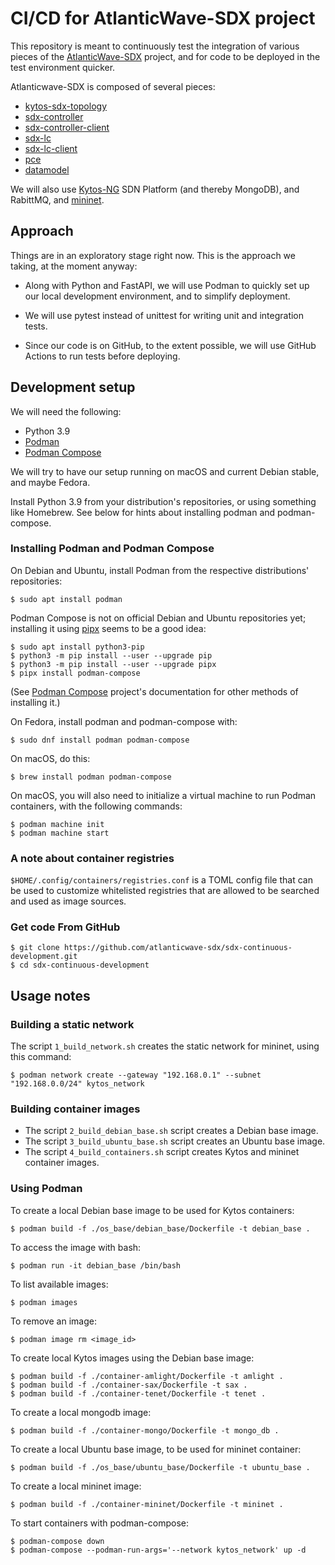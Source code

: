 # CI/CD for AtlanticWave-SDX project

This repository is meant to continuously test the integration of
various pieces of the [AtlanticWave-SDX][aw-sdx] project, and for code
to be deployed in the test environment quicker.

Atlanticwave-SDX is composed of several pieces:

 * [kytos-sdx-topology][sdx-topology]
 * [sdx-controller][sdx-controller]
 * [sdx-controller-client][sdx-controller-client]
 * [sdx-lc][sdx-lc]
 * [sdx-lc-client][sdx-lc-client]
 * [pce][sdx-pce]
 * [datamodel][sdx-datamodel]

We will also use [Kytos-NG][kytos-ng] SDN Platform (and thereby
MongoDB), and RabittMQ, and [mininet][mininet].


## Approach

Things are in an exploratory stage right now.  This is the approach we
taking, at the moment anyway:

* Along with Python and FastAPI, we will use Podman to quickly set up
  our local development environment, and to simplify deployment.

* We will use pytest instead of unittest for writing unit and
  integration tests.

* Since our code is on GitHub, to the extent possible, we will use
  GitHub Actions to run tests before deploying.


## Development setup

We will need the following:

 * Python 3.9
 * [Podman][podman]
 * [Podman Compose][podman-compose]

We will try to have our setup running on macOS and current Debian
stable, and maybe Fedora.

Install Python 3.9 from your distribution's repositories, or using
something like Homebrew.  See below for hints about installing podman
and podman-compose.

### Installing Podman and Podman Compose

On Debian and Ubuntu, install Podman from the respective
distributions' repositories:

``` shellsession
$ sudo apt install podman
```

Podman Compose is not on official Debian and Ubuntu repositories yet;
installing it using [pipx][pipx] seems to be a good idea:

``` shellsession
$ sudo apt install python3-pip
$ python3 -m pip install --user --upgrade pip
$ python3 -m pip install --user --upgrade pipx
$ pipx install podman-compose
```

(See [Podman Compose][podman-compose] project's documentation for
other methods of installing it.)

On Fedora, install podman and podman-compose with:

``` shellsession
$ sudo dnf install podman podman-compose
```

On macOS, do this:

``` shellsession
$ brew install podman podman-compose
```

On macOS, you will also need to initialize a virtual machine to run
Podman containers, with the following commands:


``` shellsession
$ podman machine init
$ podman machine start
```

### A note about container registries

`$HOME/.config/containers/registries.conf` is a TOML config file that
can be used to customize whitelisted registries that are allowed to be
searched and used as image sources.


### Get code From GitHub

``` shellsession
$ git clone https://github.com/atlanticwave-sdx/sdx-continuous-development.git
$ cd sdx-continuous-development
```

## Usage notes

### Building a static network

The script `1_build_network.sh` creates the static network for
mininet, using this command:

``` shellsession
$ podman network create --gateway "192.168.0.1" --subnet "192.168.0.0/24" kytos_network
```

### Building container images

 * The script `2_build_debian_base.sh` script creates a Debian base image.
 * The script `3_build_ubuntu_base.sh` script creates an Ubuntu base image.
 * The script `4_build_containers.sh` script creates Kytos and mininet
   container images.

### Using Podman

To create a local Debian base image to be used for Kytos containers:

``` shellsession
$ podman build -f ./os_base/debian_base/Dockerfile -t debian_base .
```

To access the image with bash:

``` shellsession
$ podman run -it debian_base /bin/bash
```

To list available images:

``` shellsession
$ podman images
```

To remove an image:

``` shellsession
$ podman image rm <image_id>
```

To create local Kytos images using the Debian base image:

``` shellsession
$ podman build -f ./container-amlight/Dockerfile -t amlight .
$ podman build -f ./container-sax/Dockerfile -t sax .
$ podman build -f ./container-tenet/Dockerfile -t tenet .
```

To create a local mongodb image:

``` shellsession
$ podman build -f ./container-mongo/Dockerfile -t mongo_db .
```

To create a local Ubuntu base image, to be used for mininet container:

``` shellsession
$ podman build -f ./os_base/ubuntu_base/Dockerfile -t ubuntu_base .
```

To create a local mininet image:

``` shellsession
$ podman build -f ./container-mininet/Dockerfile -t mininet .
```

To start containers with podman-compose:

``` shellsession
$ podman-compose down
$ podman-compose --podman-run-args='--network kytos_network' up -d
```

<!-- References -->

[aw-sdx]: https://www.atlanticwave-sdx.net/

[sdx-topology]: https://github.com/atlanticwave-sdx/kytos-sdx-topology
[sdx-controller]: https://github.com/atlanticwave-sdx/sdx-controller
[sdx-controller-client]: https://github.com/atlanticwave-sdx/sdx-controller-client
[sdx-lc]: https://github.com/atlanticwave-sdx/sdx-lc
[sdx-lc-client]: https://github.com/atlanticwave-sdx/sdx-lc-client
[sdx-pce]: https://github.com/atlanticwave-sdx/pce
[sdx-datamodel]: https://github.com/atlanticwave-sdx/datamodel

[kytos-ng]: https://github.com/kytos-ng/
[mininet]: http://mininet.org/

[podman]: https://podman.io/
[podman-compose]: https://github.com/containers/podman-compose

[pipx]: https://pypi.org/project/pipx/
